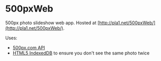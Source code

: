 # 500pxWeb
500px photo slideshow web app. Hosted at [http://pla1.net/500pxWeb/](http://pla1.net/500pxWeb/).

Uses:
* [500px.com API](https://github.com/500px/api-documentation)
* [HTML5 IndexedDB](https://www.w3.org/TR/IndexedDB) to ensure you don't see the same photo twice
